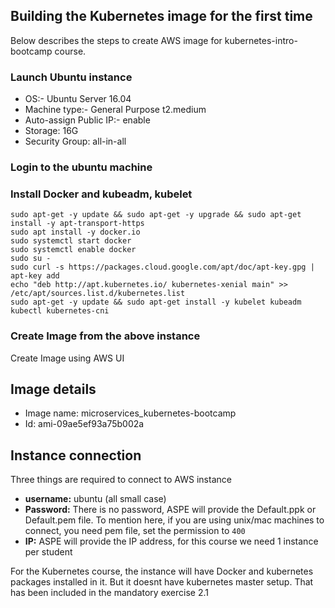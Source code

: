 ## Building the Kubernetes image for the first time
Below describes the steps to create AWS image for kubernetes-intro-bootcamp course.

### Launch Ubuntu instance
- OS:- Ubuntu Server 16.04
- Machine type:- General Purpose t2.medium
- Auto-assign Public IP:- enable
- Storage: 16G
- Security Group: all-in-all

### Login to the ubuntu machine


### Install Docker and kubeadm, kubelet
```
sudo apt-get -y update && sudo apt-get -y upgrade && sudo apt-get install -y apt-transport-https
sudo apt install -y docker.io
sudo systemctl start docker
sudo systemctl enable docker
sudo su -
sudo curl -s https://packages.cloud.google.com/apt/doc/apt-key.gpg | apt-key add
echo "deb http://apt.kubernetes.io/ kubernetes-xenial main" >> /etc/apt/sources.list.d/kubernetes.list
sudo apt-get -y update && sudo apt-get install -y kubelet kubeadm kubectl kubernetes-cni
```

### Create Image from the above instance

Create Image using AWS UI

## Image details
- Image name: microservices_kubernetes-bootcamp
- Id: ami-09ae5ef93a75b002a


## Instance connection
Three things are required to connect to AWS instance

- <b>username:</b> ubuntu (all small case)
- <b>Password:</b> There is no password, ASPE will provide the Default.ppk or Default.pem file. To mention here, if you are using unix/mac machines to connect, you need pem file, set the permission to `400`
- <b>IP:</b> ASPE will provide the IP address, for this course we need 1 instance per student

For the Kubernetes course, the instance will have Docker and kubernetes packages installed in it. But it doesnt have kubernetes master setup. That has been included in the mandatory exercise 2.1

